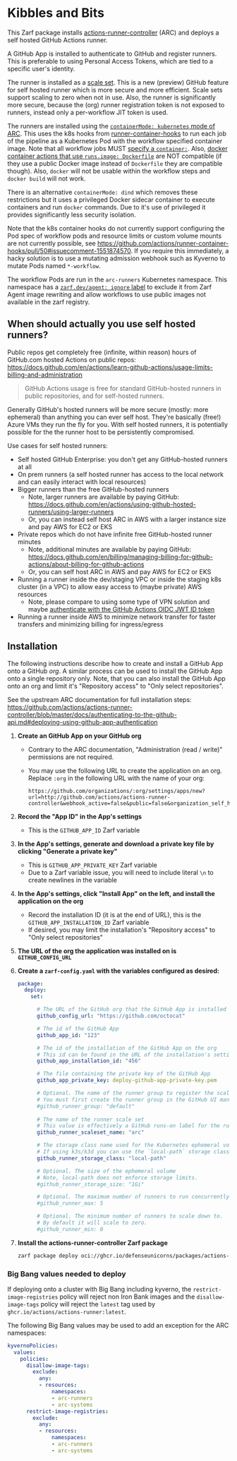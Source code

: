 # Kibbles and Bits

This Zarf package installs [actions-runner-controller](https://github.com/actions/actions-runner-controller) (ARC) and deploys a self hosted GitHub Actions runner.

A GitHub App is installed to authenticate to GitHub and register runners. This is preferable to using Personal Access Tokens, which are tied to a specific user's identity.

The runner is installed as a [scale set](https://github.com/actions/actions-runner-controller/blob/master/docs/preview/gha-runner-scale-set-controller/README.md). This is a new (preview) GitHub feature for self hosted runner which is more secure and more efficient. Scale sets support scaling to zero when not in use. Also, the runner is significantly more secure, because the (org) runner registration token is not exposed to runners, instead only a per-workflow JIT token is used.

The runners are installed using the [`containerMode: kubernetes` mode of ARC](https://github.com/actions/actions-runner-controller/blob/master/docs/deploying-alternative-runners.md#runner-with-k8s-jobs). This uses the k8s hooks from [runner-container-hooks](https://github.com/actions/runner-container-hooks) to run each job of the pipeline as a Kubernetes Pod with the workflow specified container image. Note that all workflow jobs MUST [specify a `container:`](https://docs.github.com/en/actions/creating-actions/metadata-syntax-for-github-actions#example-using-a-dockerfile-in-your-repository). Also, [docker container actions that use `runs.image: Dockerfile`](https://docs.github.com/en/actions/creating-actions/metadata-syntax-for-github-actions#example-using-a-dockerfile-in-your-repository) are NOT compatible (if they use a public Docker image instead of `Dockerfile` they are compatible though). Also, `docker` will not be usable within the workflow steps and `docker build` will not work.

There is an alternative `containerMode: dind` which removes these restrictions but it uses a privileged Docker sidecar container to execute containers and run `docker` commands. Due to it's use of privileged it provides significantly less security isolation.

Note that the k8s container hooks do not currently support configuring the Pod spec of workflow pods and resource limits or custom volume mounts are not currently possible, see https://github.com/actions/runner-container-hooks/pull/50#issuecomment-1551874570. If you require this immediately, a hacky solution is to use a mutating admission webhook such as Kyverno to mutate Pods named `*-workflow`.

The workflow Pods are run in the `arc-runners` Kubernetes namespace. This namespace has a [`zarf.dev/agent: ignore` label](https://github.com/defenseunicorns/kibbles-AND-bits/blob/main/runner-scale-set/namespace.yaml#L5) to exclude it from Zarf Agent image rewriting and allow workflows to use public images not available in the zarf registry.

## When should actually you use self hosted runners?

Public repos get completely free (infinite, within reason) hours of GitHub.com hosted Actions on public repos:  
https://docs.github.com/en/actions/learn-github-actions/usage-limits-billing-and-administration
>GitHub Actions usage is free for standard GitHub-hosted runners in public repositories, and for self-hosted runners.

Generally GitHub's hosted runners will be more secure (mostly: more ephemeral) than anything you can ever self host. They're basically (free!) Azure VMs they run the fly for you. With self hosted runners, it is potentially possible for the the runner host to be persistently compromised.

Use cases for self hosted runners:

* Self hosted GitHub Enterprise: you don't get any GitHub-hosted runners at all
* On prem runners (a self hosted runner has access to the local network and can easily interact with local resources)
* Bigger runners than the free GitHub-hosted runners
  * Note, larger runners are available by paying GitHub: https://docs.github.com/en/actions/using-github-hosted-runners/using-larger-runners
  * Or, you can instead self host ARC in AWS with a larger instance size and pay AWS for EC2 or EKS
* Private repos which do not have infinite free GitHub-hosted runner minutes
  * Note, additional minutes are available by paying GitHub: https://docs.github.com/en/billing/managing-billing-for-github-actions/about-billing-for-github-actions
  * Or, you can self host ARC in AWS and pay AWS for EC2 or EKS
* Running a runner inside the dev/staging VPC or inside the staging k8s cluster (in a VPC) to allow easy access to (maybe private) AWS resources
  * Note, please compare to using some type of VPN solution and maybe [authenticate with the GitHub Actions OIDC JWT ID token](https://docs.github.com/en/actions/deployment/security-hardening-your-deployments/configuring-openid-connect-in-amazon-web-services)
* Running a runner inside AWS to minimize network transfer for faster transfers and minimizing billing for ingress/egress

## Installation

The following instructions describe how to create and install a GitHub App onto a GitHub _org_. A similar process can be used to install the GitHub App onto a single repository only. Note, that you can also install the GitHub App onto an org and limit it's "Repository access" to "Only select repositories".

See the upstream ARC documentation for full installation steps:
https://github.com/actions/actions-runner-controller/blob/master/docs/authenticating-to-the-github-api.md#deploying-using-github-app-authentication

1. **Create an GitHub App on your GitHub org**
   * Contrary to the ARC documentation, "Administration (read / write)" permissions are not required.
   * You may use the following URL to create the application on an org. Replace `:org` in the following URL with the name of your org:

     ```
     https://github.com/organizations/:org/settings/apps/new?url=http://github.com/actions/actions-runner-controller&webhook_active=false&public=false&organization_self_hosted_runners=write&actions=read&checks=read
     ```

2. **Record the "App ID" in the App's settings**
    * This is the `GITHUB_APP_ID` Zarf variable
3. **In the App's settings, generate and download a private key file by clicking "Generate a private key"**
    * This is `GITHUB_APP_PRIVATE_KEY` Zarf variable
    * Due to a Zarf variable issue, you will need to include literal `\n` to create newlines in the variable
4. **In the App's settings, click "Install App" on the left, and install the application on the org**
    * Record the installation ID (it is at the end of URL), this is the `GITHUB_APP_INSTALLATION_ID` Zarf variable
    * If desired, you may limit the installation's "Repository access" to "Only select repositories"
5. **The URL of the org the application was installed on is `GITHUB_CONFIG_URL`**
6. **Create a `zarf-config.yaml` with the variables configured as desired:**

   ```yaml
   package:
     deploy:
       set:

         # The URL of the GitHub org that the GitHub App is installed on
         github_config_url: "https://github.com/octocat"

         # The id of the GitHub App
         github_app_id: "123"

         # The id of the installation of the GitHub App on the org
         # This id can be found in the URL of the installation's settings
         github_app_installation_id: "456"

         # The file containing the private key of the GitHub App
         github_app_private_key: deploy-github-app-private-key.pem

         # Optional. The name of the runner group to register the scale set in
         # You must first create the runner group in the GitHub UI manually before setting it here
         #github_runner_group: "default"
    
         # The name of the runner scale set
         # This value is effectively a GitHub runs-on label for the runners. Note the runners will not have an "on-prem" label
         github_runner_scaleset_name: "arc"
   
         # The storage class name used for the Kubernetes ephemeral volume (temporary PVC/PV) used for the working directory of workflow execution.
         # If using k3s/k3d you can use the `local-path` storage class.
         github_runner_storage_class: "local-path"
   
         # Optional. The size of the ephemeral volume
         # Note, local-path does not enforce storage limits.
         #github_runner_storage_size: "1Gi"
   
         # Optional. The maximum number of runners to run concurrently.
         #github_runner_max: 5
   
         # Optional. The minimum number of runners to scale down to.
         # By default it will scale to zero.
         #github_runner_min: 0
   ```

7. **Install the actions-runner-controller Zarf package**

   ```bash
   zarf package deploy oci://ghcr.io/defenseunicorns/packages/actions-runner-controller:0.0.3-amd64
   ```

### Big Bang values needed to deploy

If deploying onto a cluster with Big Bang including kyverno, the `restrict-image-registries` policy will reject non Iron Bank images and the `disallow-image-tags` policy will reject the `latest` tag used by `ghcr.io/actions/actions-runner:latest`.

The following Big Bang values may be used to add an exception for the ARC namespaces:

```yaml
kyvernoPolicies:
  values:
    policies:
      disallow-image-tags:
        exclude:
          any:
          - resources:
              namespaces:
              - arc-runners
              - arc-systems
      restrict-image-registries:
        exclude:
          any:
          - resources:
              namespaces:
              - arc-runners
              - arc-systems
```
